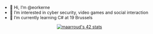 - 👋 Hi, I’m @eorkerne
- 👀 I’m interested in cyber security, video games and social interaction
- 🌱 I’m currently learning C# at 19 Brussels

<p align="center"><a <a href="https://github.com/JaeSeoKim/badge42"><img src="https://badge42.vercel.app/api/v2/cl96wvo1900210gl5uu80bbnm/stats?cursusId=21&coalitionId=52" alt="maarroud's 42 stats" /></a></p>
